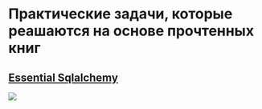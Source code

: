 # Практические задачи, которые реашаются на основе прочтенных книг

## [Essential Sqlalchemy](./essential_sqlalchemy)
![](https://learning.oreilly.com/library/cover/9780596516147/250w/)